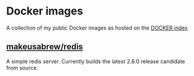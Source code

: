 # Docker images

A collection of my public Docker images as hosted on the
[DOCKER index](https://index.docker.io/u/makeusabrew/)

## [makeusabrew/redis](https://index.docker.io/u/makeusabrew/redis/)

A simple redis server. Currently builds the latest 2.8.0
release candidate from source.
